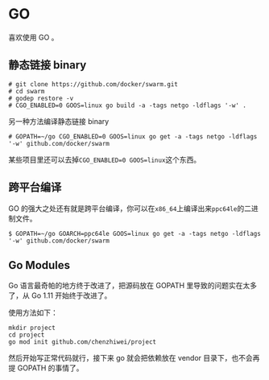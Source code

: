# GO

喜欢使用 GO 。

## 静态链接 binary

```
# git clone https://github.com/docker/swarm.git
# cd swarm
# godep restore -v
# CGO_ENABLED=0 GOOS=linux go build -a -tags netgo -ldflags '-w' .
```

另一种方法编译静态链接 binary

```
# GOPATH=~/go CGO_ENABLED=0 GOOS=linux go get -a -tags netgo -ldflags '-w' github.com/docker/swarm
```

某些项目里还可以去掉`CGO_ENABLED=0 GOOS=linux`这个东西。


## 跨平台编译

GO 的强大之处还有就是跨平台编译，你可以在`x86_64`上编译出来`ppc64le`的二进制文件。

```
$ GOPATH=~/go GOARCH=ppc64le GOOS=linux go get -a -tags netgo -ldflags '-w' github.com/docker/swarm
```

## Go Modules

Go 语言最奇帕的地方终于改进了，把源码放在 GOPATH 里导致的问题实在太多了，从 Go 1.11 开始终于改进了。

使用方法如下：

```
mkdir project
cd project
go mod init github.com/chenzhiwei/project
```

然后开始写正常代码就行，接下来 go 就会把依赖放在 vendor 目录下，也不会再提 GOPATH 的事情了。
